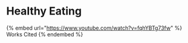 # Healthy Eating

{% embed url="https://www.youtube.com/watch?v=fqhYBTg73fw" %}
Works Cited
{% endembed %}

